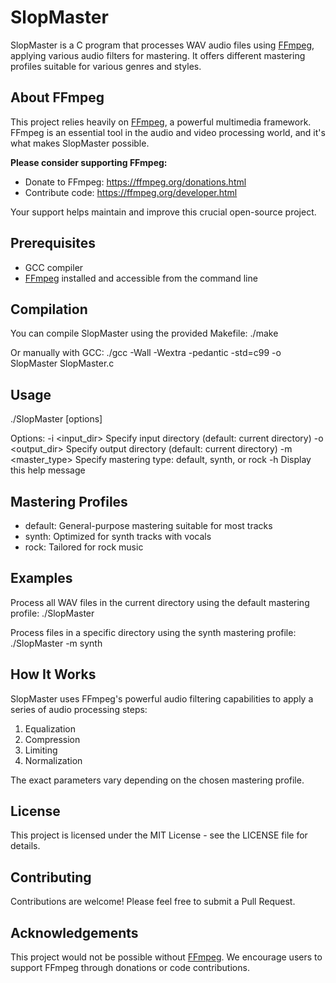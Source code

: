 # SlopMaster

SlopMaster is a C program that processes WAV audio files using [FFmpeg](https://ffmpeg.org/), applying various audio filters for mastering. It offers different mastering profiles suitable for various genres and styles.

## About FFmpeg

This project relies heavily on [FFmpeg](https://ffmpeg.org/), a powerful multimedia framework. FFmpeg is an essential tool in the audio and video processing world, and it's what makes SlopMaster possible. 

**Please consider supporting FFmpeg:**
- Donate to FFmpeg: https://ffmpeg.org/donations.html
- Contribute code: https://ffmpeg.org/developer.html

Your support helps maintain and improve this crucial open-source project.

## Prerequisites

- GCC compiler
- [FFmpeg](https://ffmpeg.org/) installed and accessible from the command line

## Compilation

You can compile SlopMaster using the provided Makefile:
./make

Or manually with GCC:
./gcc -Wall -Wextra -pedantic -std=c99 -o SlopMaster SlopMaster.c



## Usage
./SlopMaster [options]

Options:
  -i <input_dir>   Specify input directory (default: current directory)
  -o <output_dir>  Specify output directory (default: current directory)
  -m <master_type> Specify mastering type: default, synth, or rock
  -h               Display this help message

## Mastering Profiles

- default: General-purpose mastering suitable for most tracks
- synth: Optimized for synth tracks with vocals
- rock: Tailored for rock music

## Examples

Process all WAV files in the current directory using the default mastering profile:
./SlopMaster

Process files in a specific directory using the synth mastering profile:
./SlopMaster -m synth

## How It Works

SlopMaster uses FFmpeg's powerful audio filtering capabilities to apply a series of audio processing steps:

1. Equalization
2. Compression
3. Limiting
4. Normalization

The exact parameters vary depending on the chosen mastering profile.

## License

This project is licensed under the MIT License - see the LICENSE file for details.

## Contributing

Contributions are welcome! Please feel free to submit a Pull Request.

## Acknowledgements

This project would not be possible without [FFmpeg](https://ffmpeg.org/). We encourage users to support FFmpeg through donations or code contributions.